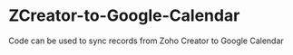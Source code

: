 # ZCreator-to-Google-Calendar
Code can be used to sync records from Zoho Creator to Google Calendar 
